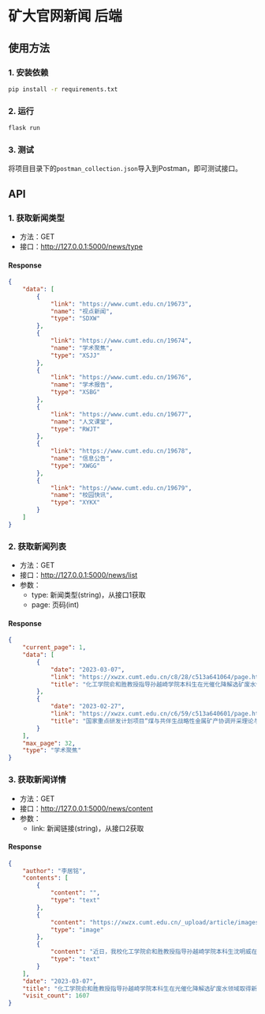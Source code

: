 # 矿大官网新闻 后端
## 使用方法
### 1. 安装依赖
```bash
pip install -r requirements.txt
```
### 2. 运行
```bash
flask run
```
### 3. 测试
将项目目录下的`postman_collection.json`导入到Postman，即可测试接口。
## API
### 1. 获取新闻类型
- 方法：GET
- 接口：http://127.0.0.1:5000/news/type
#### Response
```json
{
    "data": [
        {
            "link": "https://www.cumt.edu.cn/19673",
            "name": "视点新闻",
            "type": "SDXW"
        },
        {
            "link": "https://www.cumt.edu.cn/19674",
            "name": "学术聚焦",
            "type": "XSJJ"
        },
        {
            "link": "https://www.cumt.edu.cn/19676",
            "name": "学术报告",
            "type": "XSBG"
        },
        {
            "link": "https://www.cumt.edu.cn/19677",
            "name": "人文课堂",
            "type": "RWJT"
        },
        {
            "link": "https://www.cumt.edu.cn/19678",
            "name": "信息公告",
            "type": "XWGG"
        },
        {
            "link": "https://www.cumt.edu.cn/19679",
            "name": "校园快讯",
            "type": "XYKX"
        }
    ]
}
```
### 2. 获取新闻列表
- 方法：GET
- 接口：http://127.0.0.1:5000/news/list
- 参数：
    - type: 新闻类型(string)，从接口1获取
    - page: 页码(int)
#### Response
```json
{
    "current_page": 1,
    "data": [
        {
            "date": "2023-03-07",
            "link": "https://xwzx.cumt.edu.cn/c8/28/c513a641064/page.htm",
            "title": "化工学院俞和胜教授指导孙越崎学院本科生在光催化降解选矿废水领域取得新进展"
        },
        {
            "date": "2023-02-27",
            "link": "https://xwzx.cumt.edu.cn/c6/59/c513a640601/page.htm",
            "title": "国家重点研发计划项目“煤与共伴生战略性金属矿产协调开采理论与技术”2022年度进展研讨会召开"
        }
    ],
    "max_page": 32,
    "type": "学术聚焦"
}

```

### 3. 获取新闻详情
- 方法：GET
- 接口：http://127.0.0.1:5000/news/content
- 参数：
    - link: 新闻链接(string)，从接口2获取
#### Response
```json
{
    "author": "李居铭",
    "contents": [
        {
            "content": "",
            "type": "text"
        },
        {
            "content": "https://xwzx.cumt.edu.cn/_upload/article/images/f4/b1/ccbc653c4480a6dd04fa34e18894/13af0f94-65e1-49f1-9f2c-880e3e51f833.png",
            "type": "image"
        },
        {
            "content": "近日，我校化工学院俞和胜教授指导孙越崎学院本科生沈明威在连续流光催化降解选矿废水领域取得新进展，成果以论文“Visible-light-driven photodegradation of xanthate in a continuous fixed-bed photoreactor: Experimental study and modeling”发表于化工领域国际顶级期刊《Chemical Engineering Journal》。该期刊2021年影响因子达16.744，位于中科院一区（基础版和升级版）TOP期刊、JCR一区。我校孙越崎学院2020级本科生沈明威为该成果第一作者，化工学院俞和胜教授为独立通讯作者，中国矿业大学为唯一通讯单位。",
            "type": "text"
        }
    ],
    "date": "2023-03-07",
    "title": "化工学院俞和胜教授指导孙越崎学院本科生在光催化降解选矿废水领域取得新进展",
    "visit_count": 1607
}
```